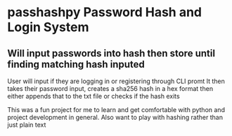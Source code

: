 # passhashpy Password Hash and Login System
## Will input passwords into hash then store until finding matching hash inputed 
User will input if they are logging in or registering through CLI promt
It then takes their password input, creates a sha256 hash in a hex format then either appends that to the txt file or checks if the hash exits

This was a fun project for me to learn and get comfortable with python and project development in general. Also want to play with hashing rather than just plain text
